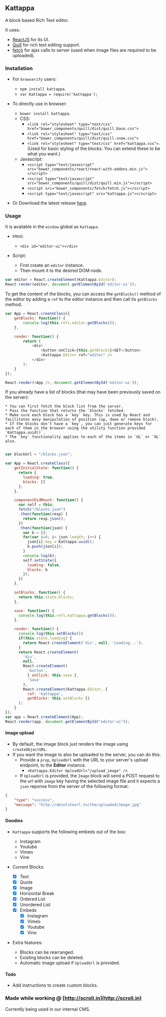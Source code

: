 ## Kattappa

A block based Rich Text editor.

It uses:
* [ReactJS](http://facebook.github.io/react/) for its UI.
* [Quill](http://quilljs.com) for rich text editing support.
* [fetch](https://github.com/github/fetch) for ajax calls to server (used when image files are required to be uploaded).

### Installation
* For `browserify` users:
    * `npm install kattappa`.
    * `var Kattappa = require('kattappa');`

* To directly use in browser:
    * `bower install kattappa`.
    * CSS:
        * `<link rel="stylesheet" type="text/css" href="bower_components/quill/dist/quill.base.css">`
        * `<link rel="stylesheet" type="text/css" href="bower_components/quill/dist/quill.snow.css">`
        * `<link rel="stylesheet" type="text/css" href="kattappa.css">`. (Used for basic styling of the blocks. You can extend these to be what you want.)
    * Javascript:
        * `<script type="text/javascript" src="bower_components/react/react-with-addons.min.js"></script>`
        * `<script type="text/javascript" src="bower_components/quill/dist/quill.min.js"></script>`
        * `<script src="bower_components/fetch/fetch.js"></script>`
        * `<script type="text/javascript" src="kattappa.js"></script>`

* Or Download the latest release [here](https://github.com/brijeshb42/kattappa/releases/latest).

### Usage
It is available in the `window` global as `Kattappa`.
* Html:
    * `<div id="editor-ui"></div>`

* Script:
    * First create an `editor` instance.
    * Then mount it to the desired DOM node.

```javascript
var editor = React.createElement(Kattappa.Editor);
React.render(editor, document.getElementById('editor-ui'));
```

To get the content of the blocks, you can access the `getBlocks()` method of the editor by adding a `ref` to the editor instance and then call its `getBlocks` method.

```javascript
var App = React.createClass({
    getBlocks: function() {
        console.log(this.refs.editor.getBlocks());
    },

    render: function() {
        return (
            <div>
                <button onClick={this.getBlocks}>GET</button>
                <Kattappa.Editor ref="editor" />
            </div>
        );
    }
});

React.render(<App />, document.getElementById('editor-ui'));
```

If you already have a list of blocks (that may have been previously saved on the server):

    * You can first fetch the block list from the server.
    * Pass the function that returns the `blocks` fetched.
    * Make sure each block has a `key` key. This is used by React and facilitates easy manipulation of position (up, down or remove block).
    * If the blocks don't have a `key`, you can just generate keys for each of them in the browser using the utility function provided `Kattappa.uuid()`.
    * The `key` functionality applies to each of the items in `UL` or `OL` also.

```javascript

var blockUrl = "/blocks.json";

var App = React.createClass({
    getInitialState: function() {
      return {
        loading: true,
        blocks: []
      };
    },

    componentDidMount: function() {
      var self = this;
      fetch("/blocks.json")
      .then(function(resp) {
        return resp.json();
      })
      .then(function(json) {
        var b = [];
        for(var i=0; i< json.length; i++) {
          json[i].key = Kattappa.uuid();
          b.push(json[i]);
        }
        console.log(b);
        self.setState({
          loading: false,
          blocks: b
        });
      })
    },

    setBlocks: function() {
      return this.state.blocks;
    },

    save: function() {
      console.log(this.refs.kattappa.getBlocks());
    },

    render: function() {
      console.log(this.setBlocks())
      if(this.state.loading) {
        return React.createElement('div', null, 'Loading...');
      }
      return React.createElement(
        'div',
        null,
        React.createElement(
          'button',
          { onClick: this.save },
          'Save'
        ),
        React.createElement(Kattappa.Editor, {
          ref: 'kattappa',
          getBlocks: this.setBlocks })
      );
    }
});
var app = React.createElement(App);
React.render(app, document.getElementById("editor-ui"));
```

#### Image upload
* By default, the image block just renders the image using `createObjectURL`.
* If you want the image to also be uploaded to the server, you can do this:
    * Provide a `prop`, `UploadUrl` with the URL to your server's upload endpoint, to the **Editor** instance.
        * ```<Kattappa.Editor UploadUrl="/upload_image" />```
    * If `UploadUrl` is provided, the `Image` block will send a POST request to the url with `image` key having the selected image file and it expects a `json` reponse from the server of the following format:
```json
{
    "type": "success",
    "message": "http://absoluteurl.to/the/uploaded/image.jpg"
}
```
#### Goodies
* `Kattappa` supports the following embeds out of the box:
    * Instagram
    * Youtube
    * Vimeo
    * Vine


* Current Blocks:
    - [x] Text
    - [x] Quote
    - [x] Image
    - [x] Horizontal Break
    - [x] Ordered List
    - [x] Unordered List
    - [x] Embeds
        - [x] Instagram
        - [x] Vimeo
        - [x] Youtube
        - [x] Vine

* Extra features:
    * Blocks can be rearranged.
    * Existing blocks can be deleted.
    * Automatic image upload if `UploadUrl` is provided.

#### Todo
* Add instructions to create custom blocks.

### Made while working @ [http://scroll.in](http://scroll.in)

Currently being used in our internal CMS.
